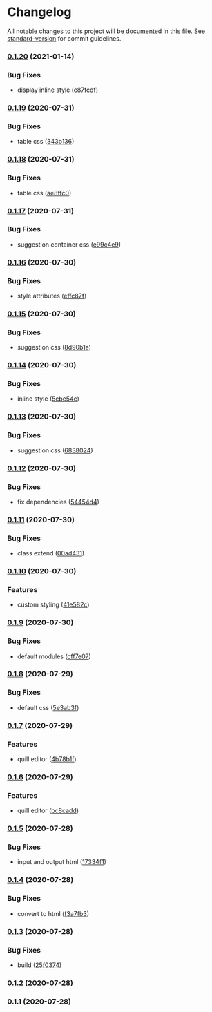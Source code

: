 # Changelog

All notable changes to this project will be documented in this file. See [standard-version](https://github.com/conventional-changelog/standard-version) for commit guidelines.

### [0.1.20](https://github.com/harryy2510/wysiwyg-editor/compare/v0.1.19...v0.1.20) (2021-01-14)


### Bug Fixes

* display inline style ([c87fcdf](https://github.com/harryy2510/wysiwyg-editor/commit/c87fcdffa1ed4ddbacb34c4ab667fc46b4cce9be))

### [0.1.19](https://github.com/harryy2510/wysiwyg-editor/compare/v0.1.18...v0.1.19) (2020-07-31)


### Bug Fixes

* table css ([343b136](https://github.com/harryy2510/wysiwyg-editor/commit/343b136e9a05d3bc5761c59cdd71d7c6cc777b88))

### [0.1.18](https://github.com/harryy2510/wysiwyg-editor/compare/v0.1.17...v0.1.18) (2020-07-31)


### Bug Fixes

* table css ([ae8ffc0](https://github.com/harryy2510/wysiwyg-editor/commit/ae8ffc022771e26a694077f6a135b643c714240a))

### [0.1.17](https://github.com/harryy2510/wysiwyg-editor/compare/v0.1.16...v0.1.17) (2020-07-31)


### Bug Fixes

* suggestion container css ([e99c4e9](https://github.com/harryy2510/wysiwyg-editor/commit/e99c4e9ae11f8d02f56ad934db0e2a5e90574ea9))

### [0.1.16](https://github.com/harryy2510/wysiwyg-editor/compare/v0.1.15...v0.1.16) (2020-07-30)


### Bug Fixes

* style attributes ([effc87f](https://github.com/harryy2510/wysiwyg-editor/commit/effc87f5229819e6350f86b3215d59453a0dc305))

### [0.1.15](https://github.com/harryy2510/wysiwyg-editor/compare/v0.1.14...v0.1.15) (2020-07-30)


### Bug Fixes

* suggestion css ([8d90b1a](https://github.com/harryy2510/wysiwyg-editor/commit/8d90b1aea2abd42da58ce415a817f52267136216))

### [0.1.14](https://github.com/harryy2510/wysiwyg-editor/compare/v0.1.13...v0.1.14) (2020-07-30)


### Bug Fixes

* inline style ([5cbe54c](https://github.com/harryy2510/wysiwyg-editor/commit/5cbe54c7176097652b4a02df36c9f741b7849ccc))

### [0.1.13](https://github.com/harryy2510/wysiwyg-editor/compare/v0.1.12...v0.1.13) (2020-07-30)


### Bug Fixes

* suggestion css ([6838024](https://github.com/harryy2510/wysiwyg-editor/commit/6838024d5c145dc91787855ec76dc844dcf068fe))

### [0.1.12](https://github.com/harryy2510/wysiwyg-editor/compare/v0.1.11...v0.1.12) (2020-07-30)


### Bug Fixes

* fix dependencies ([54454d4](https://github.com/harryy2510/wysiwyg-editor/commit/54454d4bbfcdc03367bd4e5be1b1e9beb436025c))

### [0.1.11](https://github.com/harryy2510/wysiwyg-editor/compare/v0.1.10...v0.1.11) (2020-07-30)


### Bug Fixes

* class extend ([00ad431](https://github.com/harryy2510/wysiwyg-editor/commit/00ad431f325a87e2d44e587e5d1a5d0d3bf1ea3d))

### [0.1.10](https://github.com/harryy2510/wysiwyg-editor/compare/v0.1.9...v0.1.10) (2020-07-30)


### Features

* custom styling ([41e582c](https://github.com/harryy2510/wysiwyg-editor/commit/41e582c2e18ac6a82f0cb72d2eee815cfc551796))

### [0.1.9](https://github.com/harryy2510/wysiwyg-editor/compare/v0.1.8...v0.1.9) (2020-07-30)


### Bug Fixes

* default modules ([cff7e07](https://github.com/harryy2510/wysiwyg-editor/commit/cff7e071054a9060564f3d2bf1eb7a6fd520c552))

### [0.1.8](https://github.com/harryy2510/wysiwyg-editor/compare/v0.1.7...v0.1.8) (2020-07-29)


### Bug Fixes

* default css ([5e3ab3f](https://github.com/harryy2510/wysiwyg-editor/commit/5e3ab3f50465fdafa3729a58c72ce8bee607afe9))

### [0.1.7](https://github.com/harryy2510/wysiwyg-editor/compare/v0.1.6...v0.1.7) (2020-07-29)


### Features

* quill editor ([4b78b1f](https://github.com/harryy2510/wysiwyg-editor/commit/4b78b1f4326fc75ebfdf89f28ef24859f57c35c7))

### [0.1.6](https://github.com/harryy2510/wysiwyg-editor/compare/v0.1.5...v0.1.6) (2020-07-29)


### Features

* quill editor ([bc8cadd](https://github.com/harryy2510/wysiwyg-editor/commit/bc8cadd0f0af0e73be5bf37503169b29dea3183e))

### [0.1.5](https://github.com/harryy2510/wysiwyg-editor/compare/v0.1.4...v0.1.5) (2020-07-28)


### Bug Fixes

* input and output html ([17334f1](https://github.com/harryy2510/wysiwyg-editor/commit/17334f1a7103f39836319c213187814c41eb3030))

### [0.1.4](https://github.com/harryy2510/wysiwyg-editor/compare/v0.1.3...v0.1.4) (2020-07-28)


### Bug Fixes

* convert to html ([f3a7fb3](https://github.com/harryy2510/wysiwyg-editor/commit/f3a7fb3ba6b47694c935833ea20db7e7de70f3eb))

### [0.1.3](https://github.com/harryy2510/wysiwyg-editor/compare/v0.1.2...v0.1.3) (2020-07-28)


### Bug Fixes

* build ([25f0374](https://github.com/harryy2510/wysiwyg-editor/commit/25f037402fdc29fa683ca686dc90fa1398f87d30))

### [0.1.2](https://github.com/harryy2510/wysiwyg-editor/compare/v0.1.1...v0.1.2) (2020-07-28)

### 0.1.1 (2020-07-28)
